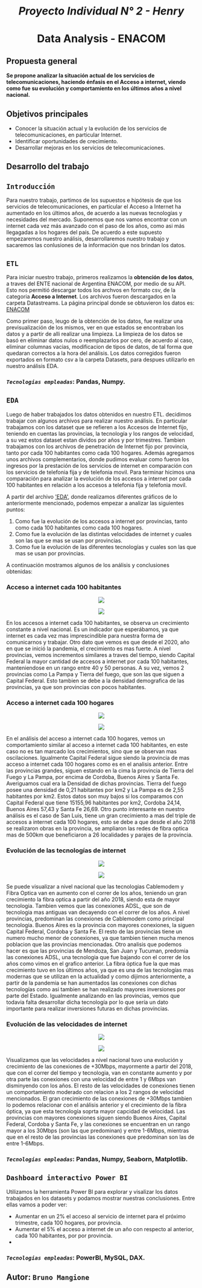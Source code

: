 # <h1 align=center> *Proyecto Individual N° 2 - Henry* </h1>

# <h1 align=center> **Data Analysis - ENACOM** </h1>

## **Propuesta general**</h2>

**Se propone analizar la situación actual de los servicios de telecomunicaciones, haciendo énfasis en el Acceso a internet, viendo como fue su evolución y comportamiento en los últimos años a nivel nacional.**


## **Objetivos principales**</h2>

* Conocer la situación actual  y la evolución de los servicios de telecomunicaciones, en particular Internet.
* Identificar oportunidades de crecimiento.
* Desarrollar mejoras en los servicios de telecomunicaciones.

## **Desarrollo del trabajo**</h2>

## **`Introducción`**</h2>
Para nuestro trabajo, partimos de los supuestos e hipótesis de que los servicios de telecomunicaciones, en particular el Acceso a Internet ha aumentado en los últimos años, de acuerdo a las nuevas tecnologías y necesidades del mercado. Suponemos que nos vamos encontrar con un internet cada vez más avanzado con el paso de los años, como asi más llegagadas a los hogares del país.
De acuerdo a este supuesto empezaremos nuestro análisis, desarrollaremos nuestro trabajo y sacaremos las conlusiones de la información que nos brindan los datos.

## **`ETL`**</h2>

Para iniciar nuestro trabajo, primeros realizamos la **obtención de los datos**, a traves del ENTE nacional de Argentina ENACOM, por medio de su API. Esto nos permitió descargar todos los archvos en formato csv, de la categoria **Acceso a Internet**.
Los archivos fueron descargados en la carpeta Datastreams.
La página principal donde se obtuvieron los datos es: [ENACOM](https://datosabiertos.enacom.gob.ar/)

Como primer paso, leugo de la obtención de los datos, fue realizar una previsualización de los mismos, ver en que estados se encontraban los datos y a partir de alli realizar una limpieza. 
La limpieza de los datos se basó en eliminar datos nulos o reemplazarlos por cero, de acuerdo al caso, eliminar columnas vacias, modificacion de tipos de datos, de tal forma que quedaran correctos a la hora del análisis. 
Los datos corregidos fueron exportados en formato csv a la carpeta Datasets, para despues utilizarlo en nuestro análisis EDA.

### *`Tecnologias empleadas`*: Pandas, Numpy.


## **`EDA`**</h2>

Luego de haber trabajados los datos obtenidos en nuestro ETL. decidimos trabajar con algunos archivos para realizar nuestro análisis. En particular trabajamos con los dataset que se refieren a los Accesos de Internet fijo, teniendo en cuentas las provincias, la tecnología y los rangos de velocidad, a su vez estos dataset estan dividos por años y por trimestres. 
Tambien trabajamos con los archivos de penetración de Internet fijo por provincia, tanto por cada 100 habitantes como cada 100 hogares. 
Además agregamos unos archivos complementarios, donde pudimos evaluar como fueron los ingresos por la prestación de los servicios de internet en comparación con los servicios de telefonia fija y de telefonia movil. 
Para terminar hicimos una comparación para analizar la evolución de los accesos a internet por cada 100 habitantes en relación a los accesos a telefonia fija y telefonia movil. 

A partir del archivo ['EDA'](./EDA.ipynb), donde realizamos diferentes gráficos de lo anteriormente mencionado, podemos empezar a analizar las siguientes puntos:

1. Como fue la evolución de los accesos a internet por provincias, tanto como cada 100 habitantes como cada 100 hogares.
2. Como fue la evolución de las distintas velocidades de internet y cuales son las que se mas se usan por provincias.
3. Como fue la evolución de las diferentes tecnologías y cuales son las que mas se usan por provincias.

A continuación mostramos algunos de los análisis y conclusiones obtenidas:

### **Acceso a internet cada 100 habitantes**

<p align=center><img src=./imagenes/Acceso100hab.png><p>

<p align=center><img src=./imagenes/Acc100hab_prov.png><p>

En los accesos a internet cada 100 habitantes, se observa un crecimiento constante a nivel nacional. Es un indicador que esperábamos, ya que internet es cada vez mas imprescindible para nuestra forma de comunicarnos y trabajar. Otro dato que vemos es que desde el 2020, año en que se inició la pandemia, el crecimiento es mas fuerte. A nivel provincias, vemos incrementos similares a traves del tiempo, siendo Capital Federal la mayor cantidad de accesos a internet por cada 100 habitantes, manteniendose en un rango entre 40 y 50 personas.
A su vez, vemos 2 provincias como La Pampa y Tierra del fuego, que son las que siguen a Capital Federal. Esto tambien se debe a la densidad demografica de las provincias, ya que son provincias con pocos habitantes.


### **Acceso a internet cada 100 hogares**

<p align=center><img src=./imagenes/Acceso100hogares.png><p>

<p align=center><img src=./imagenes/Acc100hogares_prov.png><p>

En el análisis del acceso a internet cada 100 hogares, vemos un comportamiento similar al acceso a internet cada 100 habitantes, en este caso no es tan marcado los crecimientos, sino que se observan mas oscilaciones. Igualmente Capital Federal sigue siendo la provincia de mas acceso a internet cada 100 hogares como es en el analisis anterior. 
Entre las provincias grandes, siguen estando en la cima la provincia de Tierra del Fuego y La Pampa, por encima de Cordoba, Buenos Aires y Santa Fe. Averiguamos cual era la Densidad de dichas provincias. Tierra del fuego posee una densidad de 0,21 habitantes por km2 y La Pampa es de 2,55 habitantes por km2. Estos datos son muy bajos si los comparamos con Capital Federal que tiene 15155,96 habitantes por km2, Cordoba 24,14, Buenos Aires 57,43 y Santa Fe 26,69.
Otro punto interesante en nuestro análisis es el caso de San Luis, tiene un gran crecimiento a mas del triple de accesos a internet cada 100 hogares, esto se debe a que desde el año 2018 se realizaron obras en la provincia, se ampliaron las redes de fibra optica mas de 500km que beneficiaron a 26 localidades y parajes de la provincia.

### **Evolución de las tecnologías de internet**

<p align=center><img src=./imagenes/evolucion_tecnologia.png><p>

<p align=center><img src=./imagenes/fibraoptica.png><p>

Se puede visualizar a nivel nacional que las tecnologias Cablemodem y Fibra Optica van en aumento con el correr de los años, teniendo un gran crecimiento la fibra optica a partir del año 2018, siendo esta de mayor tecnologia. Tambien vemos que las conexiones ADSL, que son de tecnologia mas antiguas van decayendo con el correr de los años. 
A nivel provincias, predominan las conexiones de Cablemodem como principal tecnologia. Buenos Aires es la provincia con mayores conexiones, la siguen Capital Federal, Cordoba y Santa Fe. El resto de las provincias tiene un numero mucho menor de conexiones, ya que tambien tienen mucha menos poblacion que las provincias mencionadas. 
Otro analisis que podemos hacer es que las provincias de Mendoza, San Juan y Tucuman, predomia las conexiones ADSL, una tecnologia que fue bajando con el correr de los años como vimos en el grafico anterior.
La fibra óptica fue la que mas crecimiento tuvo en los últimos años, ya que es una de las tecnologías mas modernas que se utilizan en la actualidad y como dijimos anteriormente, a partir de la pandemia se han aumentados las conexiones con dichas tecnologías como asi tambien se han realizado mayores inversiones por parte del Estado. Igualmente analizando en las provincias, vemos que todavia falta desarrollar dicha tecnología por lo que sería un dato importante para realizar inversiones futuras en dichas provincias. 


### **Evolución de las velocidades de internet**

<p align=center><img src=./imagenes/evolucion_velocidades.png><p>

<p align=center><img src=./imagenes/velocidades_provincias.png><p>

Visualizamos que las velocidades a nivel nacional tuvo una evolución y crecimiento de las conexiones de +30Mbps, mayormente a partir del 2018, que con el correr del tiempo y tecnologia, van en constante aumento y por otra parte las conexiones con una velocidad de entre 1 y 6Mbps van disminyendo con los años. El resto de las velocidades de conexiones tienen un comportamiento moderado con relacion a los 2 rangos de velocidad mencionados. 
El gran crecimiento de las conexiones de +30Mbps tambien lo podemos relacionar con el análisis anterior y el crecimiento de la fibra óptica, ya que esta tecnología soprta mayor capcidad de velocidad. 
Las provincias con mayores conexiones siguen siendo Buenos Aires, Capital Federal, Cordoba y Santa Fe, y las conexiones se encuentran en un rango mayor a los 30Mbps (son las que predominan) y entre 1-6Mbps, mientras que en el resto de las provincias las conexiones que predominan son las de entre 1-6Mbps.

### *`Tecnologias empleadas`*: Pandas, Numpy, Seaborn, Matplotlib.




## **`Dashboard interactivo Power BI`**</h2>

Utilizamos la herramienta Power BI para explorar y visalizar los datos trabajados en los datasets y podamos mostrar nuestras conclusiones. Entre ellas vamos a poder ver: 

* Aumentar en un 2% el acceso al servicio de internet para el próximo trimestre, cada 100 hogares, por provincia.
* Aumentar el 5% el acceso a internet de un año con respecto al anterior, cada 100 habitantes, por por provincia.
* 

### *`Tecnologias empleadas`*: PowerBI, MySQL, DAX.


## **Autor: `Bruno Mangione`**</h2>










